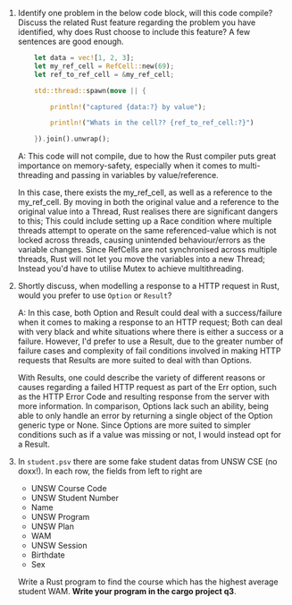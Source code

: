 1.  Identify one problem in the below code block, will this code compile? Discuss the related Rust feature regarding the problem you have identified, why does Rust choose to include this feature? A few sentences are good enough.

    ```rust
        let data = vec![1, 2, 3];
        let my_ref_cell = RefCell::new(69);
        let ref_to_ref_cell = &my_ref_cell;

        std::thread::spawn(move || {

            println!("captured {data:?} by value");

            println!("Whats in the cell?? {ref_to_ref_cell:?}")

        }).join().unwrap();
    ```

    A: This code will not compile, due to how the Rust compiler puts great importance on memory-safety, especially when it comes to multi-threading and passing in variables by value/reference.

    In this case, there exists the my_ref_cell, as well as a reference to the my_ref_cell. By moving in both the original value and a reference to the original value into a Thread, Rust realises there are significant dangers to this; This could include setting up a Race condition where multiple threads attempt to operate on the same referenced-value which is not locked across threads, causing unintended behaviour/errors as the variable changes. Since RefCells are not synchronised across multiple threads, Rust will not let you move the variables into a new Thread; Instead you'd have to utilise Mutex to achieve multithreading.

2.  Shortly discuss, when modelling a response to a HTTP request in Rust, would you prefer to use `Option` or `Result`?

    A: In this case, both Option and Result could deal with a success/failure when it comes to making a response to an HTTP request; Both can deal with very black and white situations where there is either a success or a failure. However, I'd prefer to use a Result, due to the greater number of failure cases and complexity of fail conditions involved in making HTTP requests that Results are more suited to deal with than Options. 

    With Results, one could describe the variety of different reasons or causes regarding a failed HTTP request as part of the Err option, such as the HTTP Error Code and resulting response from the server with more information. In comparison, Options lack such an ability, being able to only handle an error by returning a single object of the Option generic type or None. Since Options are more suited to simpler conditions such as if a value was missing or not, I would instead opt for a Result.

3.  In `student.psv` there are some fake student datas from UNSW CSE (no doxx!). In each row, the fields from left to right are

    - UNSW Course Code
    - UNSW Student Number
    - Name
    - UNSW Program
    - UNSW Plan
    - WAM
    - UNSW Session
    - Birthdate
    - Sex

    Write a Rust program to find the course which has the highest average student WAM. **Write your program in the cargo project q3**.

